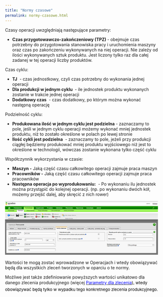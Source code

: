 ```yaml
---
title: "Normy czasowe"
permalink: normy-czasowe.html 
---
```


Czasy operacji uwzględniają następujące parametry:

- **Czas przygotowawczo-zakończeniowy (TPZ)&nbsp;**- obejmuje czas potrzebny do przygotowania stanowiska pracy i uruchomienia maszyny oraz czas po zakończeniu wykonywanych na niej operacji. Nie zależy od ilości wykonywanych sztuk produktu. Jest liczony tylko raz dla całej zadanej w tej operacji liczby produktów.

Czas cyklu:

- **TJ** &nbsp;- czas jednostkowy, czyli czas potrzebny do wykonania jednej operacji
- **Dla produkcji w jednym cyklu&nbsp;** - ile jednostek produktu wykonanych zostanie w trakcie jednej operacji
- **Dodatkowy czas** &nbsp;- czas dodatkowy, po którym można wykonać następną operację

Podzielność cyklu:

- **Produkowana ilość w jednym cyklu jest podzielna** - zaznaczamy to pole, jeśli w jednym cyklu operacji możemy wykonać mniej jednostek produktu, niż to zostało określone w polach po lewej stronie
- **Ilość cykli jest podzielna** &nbsp;- zaznaczamy to pole, jeżeli przy produkcji ciągłej będziemy produkować mniej produktu wyjściowego niż jest to określone w technologii, wówczas zostanie wykonana tylko część cyklu

Współczynnik wykorzystania w czasie:

- **Maszyn -** Jaką część czasu całkowitego operacji zajmuje praca maszyn
- **Pracowników -** Jaką część czasu całkowitego operacji zajmuje praca pracowników
- **Następna operacja po wyprodukowaniu:** &nbsp;- Po wykonaniu ilu jednostek można przystąpić do kolejnej operacji. (np. po wykonaniu dwóch kół, możemy przejść dalej, aby skręcić z nich rower)

[![](/images/technologie-%20operacje-%20normy%20czasowe.png)](/images/technologie-%20operacje-%20normy%20czasowe.png)

Wartości te mogą zostać wprowadzone w Operacjach i wtedy obowiązywać będą dla wszystkich zleceń tworzonych w oparciu o te normy.

Możliwe jest także zdefiniowanie powyższych wartości unikatowo dla danego zlecenia produkcyjnego (więcej&nbsp;[<font color="#0000ff">Parametry dla zlecenia</font>](/parametry-dla-zlecenia)<font color="#000000" style="font-size:10pt;line-height:1.6;background-color:transparent">), wtedy obowiązywać będą tylko w wypadku tego konkretnego zlecenia produkcyjnego.</font>

